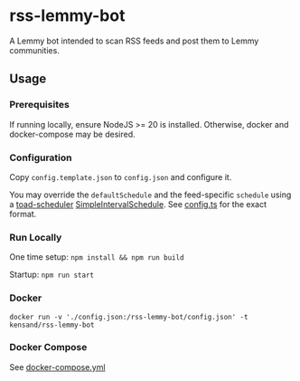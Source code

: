 # rss-lemmy-bot

A Lemmy bot intended to scan RSS feeds and post them to Lemmy communities.

## Usage

### Prerequisites

If running locally, ensure NodeJS >= 20 is installed.
Otherwise, docker and docker-compose may be desired.

### Configuration

Copy `config.template.json` to `config.json` and configure it.

You may override the `defaultSchedule` and the feed-specific `schedule` using a [toad-scheduler](https://github.com/kibertoad/toad-scheduler/tree/main) [SimpleIntervalSchedule](https://github.com/kibertoad/toad-scheduler/blob/main/lib/engines/simple-interval/SimpleIntervalSchedule.ts). See [config.ts](./lib/config.ts) for the exact format.

### Run Locally

One time setup: `npm install && npm run build`

Startup: `npm run start`

### Docker

`docker run -v './config.json:/rss-lemmy-bot/config.json' -t kensand/rss-lemmy-bot`

### Docker Compose

See [docker-compose.yml](./docker-compose.yml)

